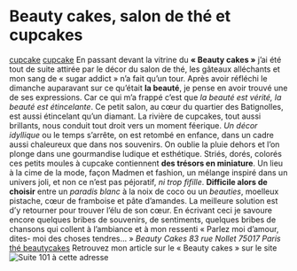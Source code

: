 # Beauty cakes, salon de thé et cupcakes



[cupcake]()
[cupcake]()
En passant devant la vitrine du **« Beauty cakes »** j’ai été tout de suite attirée par le décor du salon de thé, les gâteaux alléchants et mon sang de « sugar addict » n’a fait qu’un tour.
Après avoir réfléchi le dimanche auparavant sur ce qu’était **la beauté**, je pense en avoir trouvé une de ses expressions. Car ce qui m’a frappé c’est que *la beauté est vérité, la beauté est étincelante*. Ce petit salon, au cœur du quartier des Batignolles, est aussi étincelant qu’un diamant. La rivière de cupcakes, tout aussi brillants, nous conduit tout droit vers un moment féerique.
*Un décor idyllique* ou le temps s’arrête, on est retombé en enfance, dans un cadre aussi chaleureux que dans nos souvenirs. On oublie la pluie dehors et l’on plonge dans une gourmandise ludique et esthétique.
Striés, dorés, colorés ces petits moules à cupcake contiennent **des trésors en miniature**. Un lieu à la cime de la mode, façon Madmen et fashion, un mélange inspiré dans un univers joli, et non ce n’est pas péjoratif, *ni trop fifille*.
**Difficile alors de choisir** entre un *paradis blanc* à la noix de coco ou un *beauties*, moelleux pistache, cœur de framboise et pâte d’amandes. La meilleure solution est d’y retourner pour trouver l’élu de son cœur.
En écrivant ceci je savoure encore quelques bribes de souvenirs, de sentiments, quelques bribes de chansons qui collent à l’ambiance et à mon ressenti « Parlez moi d’amour, dites- moi des choses tendres… »
*Beauty Cakes 83 rue Nollet 75017 Paris*
 [thé beautycakes]()
Retrouvez mon article sur le « Beauty cakes » sur le site ![Suite 101 à cette adresse](http://www.suite101.fr/content/beauty-cakes-a-paris-un-nouveau-salon-de-the-dedie-au-cupcake-a25793)
